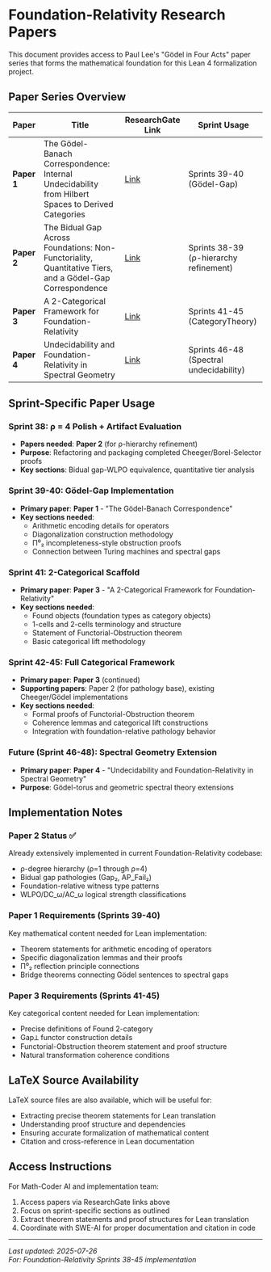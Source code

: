 # Foundation-Relativity Research Papers

This document provides access to Paul Lee's "Gödel in Four Acts" paper series that forms the mathematical foundation for this Lean 4 formalization project.

## Paper Series Overview

| Paper | Title | ResearchGate Link | Sprint Usage |
|-------|-------|------------------|--------------|
| **Paper 1** | The Gödel-Banach Correspondence: Internal Undecidability from Hilbert Spaces to Derived Categories | [Link](https://www.researchgate.net/publication/393185227_The_Godel-Banach_Correspondence_Internal_Undecidability_from_Hilbert_Spaces_to_Derived_Categories) | Sprints 39-40 (Gödel-Gap) |
| **Paper 2** | The Bidual Gap Across Foundations: Non-Functoriality, Quantitative Tiers, and a Gödel-Gap Correspondence | [Link](https://www.researchgate.net/publication/393723227_The_Bidual_Gap_Across_Foundations_Non-Functoriality_Quantitative_Tiers_and_a_Godel-Gap_Correspondence_The_Core_Phenomenon) | Sprints 38-39 (ρ-hierarchy refinement) |
| **Paper 3** | A 2-Categorical Framework for Foundation-Relativity | [Link](https://www.researchgate.net/publication/393782503_A_2-Categorical_Framework_for_Foundation-Relativity) | Sprints 41-45 (CategoryTheory) |
| **Paper 4** | Undecidability and Foundation-Relativity in Spectral Geometry | [Link](https://www.researchgate.net/publication/393796022_Undecidability_and_Foundation-Relativity_in_Spectral_Geometry) | Sprints 46-48 (Spectral undecidability) |

## Sprint-Specific Paper Usage

### Sprint 38: ρ = 4 Polish + Artifact Evaluation
- **Papers needed**: **Paper 2** (for ρ-hierarchy refinement)
- **Purpose**: Refactoring and packaging completed Cheeger/Borel-Selector proofs
- **Key sections**: Bidual gap-WLPO equivalence, quantitative tier analysis

### Sprint 39-40: Gödel-Gap Implementation  
- **Primary paper**: **Paper 1** - "The Gödel-Banach Correspondence"
- **Key sections needed**:
  - Arithmetic encoding details for operators
  - Diagonalization construction methodology
  - Π⁰₂ incompleteness-style obstruction proofs
  - Connection between Turing machines and spectral gaps

### Sprint 41: 2-Categorical Scaffold
- **Primary paper**: **Paper 3** - "A 2-Categorical Framework for Foundation-Relativity"
- **Key sections needed**:
  - Found objects (foundation types as category objects)
  - 1-cells and 2-cells terminology and structure
  - Statement of Functorial-Obstruction theorem
  - Basic categorical lift methodology

### Sprint 42-45: Full Categorical Framework
- **Primary paper**: **Paper 3** (continued)
- **Supporting papers**: Paper 2 (for pathology base), existing Cheeger/Gödel implementations
- **Key sections needed**:
  - Formal proofs of Functorial-Obstruction theorem
  - Coherence lemmas and categorical lift constructions
  - Integration with foundation-relative pathology behavior

### Future (Sprint 46-48): Spectral Geometry Extension
- **Primary paper**: **Paper 4** - "Undecidability and Foundation-Relativity in Spectral Geometry"
- **Purpose**: Gödel-torus and geometric spectral theory extensions

## Implementation Notes

### Paper 2 Status ✅
Already extensively implemented in current Foundation-Relativity codebase:
- ρ-degree hierarchy (ρ=1 through ρ=4)
- Bidual gap pathologies (Gap₂, AP_Fail₂)
- Foundation-relative witness type patterns
- WLPO/DC_ω/AC_ω logical strength classifications

### Paper 1 Requirements (Sprints 39-40)
Key mathematical content needed for Lean implementation:
- Theorem statements for arithmetic encoding of operators
- Specific diagonalization lemmas and their proofs
- Π⁰₂ reflection principle connections
- Bridge theorems connecting Gödel sentences to spectral gaps

### Paper 3 Requirements (Sprints 41-45)
Key categorical content needed for Lean implementation:
- Precise definitions of Found 2-category
- Gap⟂ functor construction details
- Functorial-Obstruction theorem statement and proof structure
- Natural transformation coherence conditions

## LaTeX Source Availability

LaTeX source files are also available, which will be useful for:
- Extracting precise theorem statements for Lean translation
- Understanding proof structure and dependencies
- Ensuring accurate formalization of mathematical content
- Citation and cross-reference in Lean documentation

## Access Instructions

For Math-Coder AI and implementation team:
1. Access papers via ResearchGate links above
2. Focus on sprint-specific sections as outlined
3. Extract theorem statements and proof structures for Lean translation
4. Coordinate with SWE-AI for proper documentation and citation in code

---

*Last updated: 2025-07-26*  
*For: Foundation-Relativity Sprints 38-45 implementation*